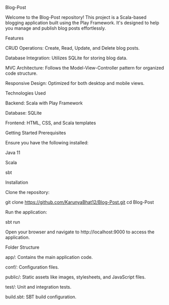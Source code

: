 
Blog-Post

Welcome to the Blog-Post repository! This project is a Scala-based blogging application built using the Play Framework. It's designed to help you manage and publish blog posts effortlessly.

Features

CRUD Operations: Create, Read, Update, and Delete blog posts.

Database Integration: Utilizes SQLite for storing blog data.

MVC Architecture: Follows the Model-View-Controller pattern for organized code structure.

Responsive Design: Optimized for both desktop and mobile views.

Technologies Used

Backend: Scala with Play Framework

Database: SQLite

Frontend: HTML, CSS, and Scala templates

Getting Started
Prerequisites

Ensure you have the following installed:

Java 11

Scala

sbt

Installation

Clone the repository:

git clone https://github.com/KarunyaBhat12/Blog-Post.git
cd Blog-Post


Run the application:

sbt run


Open your browser and navigate to http://localhost:9000
 to access the application.

Folder Structure

app/: Contains the main application code.

conf/: Configuration files.

public/: Static assets like images, stylesheets, and JavaScript files.

test/: Unit and integration tests.

build.sbt: SBT build configuration.

